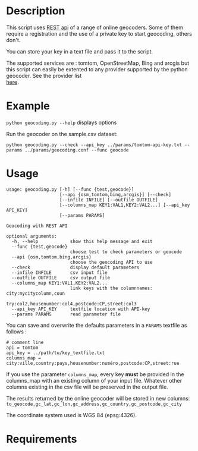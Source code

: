 # Description

This script uses [REST api](https://fr.wikipedia.org/wiki/Representational_state_transfer) of a range of online geocoders. Some of them require a registration and the use of a private key to start geocoding, others don't.

You can store your key in a text file and pass it to the script.

The supported services are : tomtom, OpenStreetMap, Bing and arcgis but this script can easily be extented to any provider supported by the python geocoder. See the provider list  
[here](https://github.com/DenisCarriere/geocoder?tab=readme-ov-file#providers).



# Example 

`python geocoding.py --help`  displays options

Run the geocoder on the sample.csv dataset:

`python geocoding.py --check --api_key ../params/tomtom-api-key.txt --params ../params/geocoding.conf --func geocode`

# Usage 

    usage: geocoding.py [-h] [--func {test,geocode}]
                        [--api {osm,tomtom,bing,arcgis}] [--check]
                        [--infile INFILE] [--outfile OUTFILE]
                        [--columns_map KEY1:VAL1,KEY2:VAL2...] [--api_key API_KEY]
                        [--params PARAMS]
    
    Geocoding with REST API
    
    optional arguments:
      -h, --help            show this help message and exit
      --func {test,geocode}
                            choose test to check parameters or geocode
      --api {osm,tomtom,bing,arcgis}
                            choose the geocoding API to use
      --check               display default parameters
      --infile INFILE       csv input file
      --outfile OUTFILE     csv output file
      --columns_map KEY1:VAL1,KEY2:VAL2...
                            link keys with the columnnames: city:mycitycolumn,coun
                            try:col2,housenumber:col4,postcode:CP,street:col3
      --api_key API_KEY     textfile location with API-key
      --params PARAMS       read parameter file

You can save and overwrite the defaults parameters in a `PARAMS` textfile as follows :

    # comment line
    api = tomtom
    api_key = ../path/to/key_textfile.txt
    columns_map = city:ville,country:pays,housenumber:numéro,postcode:CP,street:rue

If you use the parameter `columns_map`, every key **must** be provided in the columns_map with an existing column of your input file.
Whatever other columns existing in the csv file will be preserved in the output file.  

The results returned by the online geocoder will be stored in new columns:
`to_geocode,gc_lat,gc_lon,gc_address,gc_country,gc_postcode,gc_city`

The coordinate system used is WGS 84 (epsg:4326).

# Requirements


